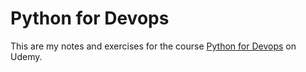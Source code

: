 # Python for Devops

This are my notes and exercises for the course [Python for Devops](https://www.udemy.com/course/python-para-devops/) on Udemy.

